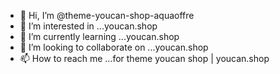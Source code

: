 - 👋 Hi, I’m @theme-youcan-shop-aquaoffre
- 👀 I’m interested in ...youcan.shop
- 🌱 I’m currently learning ...youcan.shop
- 💞️ I’m looking to collaborate on ...youcan.shop
- 📫 How to reach me ...for theme youcan shop | youcan.shop

<!---
theme-youcan-shop-aquaoffre/theme-youcan-shop-aquaoffre is a ✨ special ✨ repository because its `README.md` (this file) appears on your GitHub profile.
You can click the Preview link to take a look at your changes.
--->
